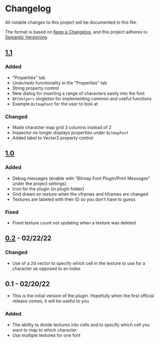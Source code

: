 # Changelog
All notable changes to this project will be documented in this file.

The format is based on [Keep a Changelog](https://keepachangelog.com/en/1.0.0/),
and this project adheres to [Semantic Versioning](https://semver.org/spec/v2.0.0.html).

## [1.1]
### Added
* "Properties" tab
* Undo/redo functionality in the "Properties" tab
* String property control
* New dialog for inserting a range of characters easily into the font
* `BFCHelpers` singleton for implementing common and useful functions
* Example `BitmapFont` for the user to look at

### Changed

* Made character map grid 3 columns instead of 2
* Inspector no longer displays properties under `BitmapFont`
* Added label to Vector2 property control

## [1.0]
### Added

* Debug messages (enable with "Bitmap Font Plugin/Print Messages" under the project settings)
* Icon for the plugin (in plugin folder)
* Grid drawn on texture when the vframes and hframes are changed
* Textures are labeled with their ID so you don't have to guess

### Fixed

* Fixed texture count not updating when a texture was deleted

## [0.2] - 02/22/22
### Changed

* Use of a 2d vector to specify which cell in the texture to use for a character as opposed to an index

## 0.1 - 02/20/22

* This is the initial version of the plugin. Hopefully when the first official release comes, it will be useful to you

### Added

* The ability to divide textures into cells and to specify which cell you want to map to which character
* Use multiple textures for one font

[Unreleased]: https://github.com/JohnDevlopment/bitmap-font-creator/compare/v1.1...HEAD
[1.1]: https://github.com/JohnDevlopment/bitmap-font-creator/compare/v1.0...v1.1
[1.0]: https://github.com/JohnDevlopment/bitmap-font-creator/compare/v0.2...v1.0
[0.2]: https://github.com/JohnDevlopment/bitmap-font-creator/compare/v0.1...v0.2
